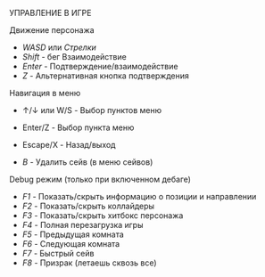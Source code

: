 УПРАВЛЕНИЕ В ИГРЕ
 
 Движение персонажа
- *WASD* или *Стрелки* 
- *Shift* - бег
 Взаимодействие
- *Enter* - Подтверждение/взаимодействие
- *Z* - Альтернативная кнопка подтверждения
 
Навигация в меню
- ↑/↓ или W/S - Выбор пунктов меню
- Enter/Z - Выбор пункта меню
- Escape/X - Назад/выход

- *B* - Удалить сейв (в меню сейвов)

 Debug режим (только при включенном дебаге)
- *F1* - Показать/скрыть информацию о позиции и направлении
- *F2* - Показать/скрыть коллайдеры
- *F3* - Показать/скрыть хитбокс персонажа
- *F4* - Полная перезагрузка игры
- *F5* - Предыдущая комната
- *F6* - Следующая комната
- *F7* - Быстрый сейв
- *F8* - Призрак (летаешь сквозь все)
